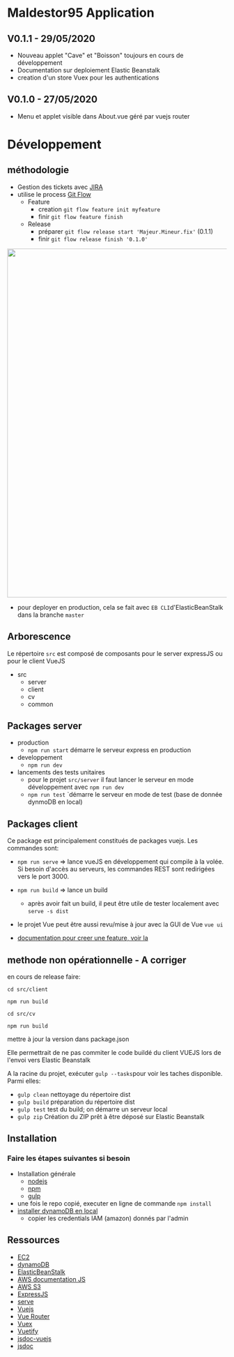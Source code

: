 # Maldestor95 Application

## V0.1.1 - 29/05/2020
* Nouveau applet "Cave" et "Boisson" toujours en cours de développement
* Documentation sur deploiement Elastic Beanstalk 
* creation d'un store Vuex pour les authentications

## V0.1.0 - 27/05/2020
* Menu et applet visible dans About.vue géré par vuejs router

# Développement

## méthodologie
 * Gestion des tickets avec [JIRA](https://maldestor95.atlassian.net/secure/RapidBoard.jspa?rapidView=1&projectKey=NODE)
 * utilise le process [Git Flow](https://www.atlassian.com/fr/git/tutorials/comparing-workflows/gitflow-workflow)
   * Feature
      * creation `git flow feature init myfeature`
      * finir  `git flow feature finish`
   * Release
      * préparer `git flow release start 'Majeur.Mineur.fix'`  (0.1.1)
      * finir `git flow release finish '0.1.0'`

<img src="https://wac-cdn.atlassian.com/dam/jcr:a9cea7b7-23c3-41a7-a4e0-affa053d9ea7/04%20(1).svg?cdnVersion=1040" width="800">

 * pour deployer en production, cela se fait avec `EB CLI`d'ElasticBeanStalk dans la branche `master`

## Arborescence
Le répertoire `src` est composé de composants pour le server expressJS ou pour le client VueJS
* src
    * server  
    * client
    * cv
    * common


## Packages server
* production
    * `npm run start` démarre le serveur express en production
* developpement
    * `npm run dev` 
*  lancements des tests unitaires
    * pour le projet `src/server` il faut lancer le serveur en mode développement avec `npm run dev` 
    * `npm run test` `démarre le serveur en mode de test  (base de donnée dynmoDB en local)

## Packages client
Ce package est principalement constitués de packages vuejs. Les commandes sont:
*  `npm run serve`  => lance vueJS en développement qui compile à la volée. Si besoin d'accès au serveurs, les commandes REST sont redirigées vers le port 3000.
*  `npm run build`  => lance un build
    * après avoir fait un build, il peut être utile de tester localement avec `serve -s dist`    
* le projet Vue peut être aussi revu/mise à jour avec la GUI de Vue  `vue ui`

* [documentation pour creer une feature, voir la](./doc/createfeature.md)

## methode non opérationnelle - A corriger 

en cours de release faire:

`cd src/client`

`npm run build`

`cd src/cv`

`npm run build`

mettre à jour la version dans package.json

Elle permettrait de ne pas commiter le code buildé du client VUEJS lors de l'envoi vers Elastic Beanstalk

A la racine du projet, exécuter `gulp --tasks`pour voir les taches disponible. Parmi elles:
* `gulp clean`  nettoyage du répertoire dist
* `gulp build` préparation du répertoire dist
* `gulp test`  test du build; on démarre un serveur local
* `gulp zip`  Création du ZIP prêt à être déposé sur Elastic Beanstalk


## Installation

### Faire les étapes suivantes si besoin
    
* Installation générale
  * [nodejs](https://nodejs.org/en/)
  * [npm](https://www.npmjs.com/) 
  * [gulp](https://gulpjs.com/)
* une fois le repo copié, executer en ligne de commande `npm install`
* [installer dynamoDB en local](https://docs.aws.amazon.com/fr_fr/amazondynamodb/latest/developerguide/DynamoDBLocal.DownloadingAndRunning.html)
    * copier les credentials IAM (amazon) donnés par l'admin

## Ressources

* [EC2](https://docs.aws.amazon.com/fr_fr/ec2/?id=docs_gateway)
* [dynamoDB](https://docs.aws.amazon.com/fr_fr/dynamodb/?id=docs_gateway)
* [ElasticBeanStalk](https://docs.aws.amazon.com/fr_fr/elastic-beanstalk/?id=docs_gateway)
* [AWS documentation JS](https://docs.aws.amazon.com/AWSJavaScriptSDK/latest/index.html)
* [AWS S3](https://docs.aws.amazon.com/AWSJavaScriptSDK/latest/AWS/S3.html)
* [ExpressJS](https://expressjs.com/)
* [serve](https://www.npmjs.com/package/serve)
* [Vuejs](https://vuejs.org/)
* [Vue Router](https://router.vuejs.org/)
* [Vuex](https://vuex.vuejs.org/)
* [Vuetify](https://vuetifyjs.com/en/getting-started/quick-start/)
* [jsdoc-vuejs](https://www.npmjs.com/package/jsdoc-vuejs)
* [jsdoc](https://jsdoc.app/)